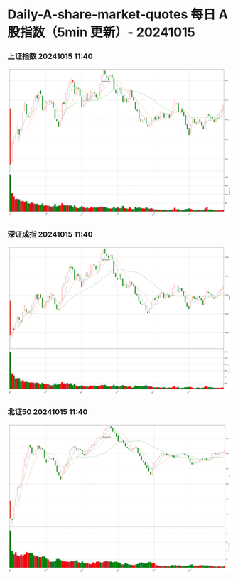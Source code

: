 
# Daily-A-share-market-quotes 每日 A 股指数（5min 更新）- 20241015

### 上证指数 20241015 11:40
![](./fig/2024/10/20241015-sh000001.png)

### 深证成指 20241015 11:40
![](./fig/2024/10/20241015-sz399001.png)

### 北证50 20241015 11:40
![](./fig/2024/10/20241015-bj899050.png)
